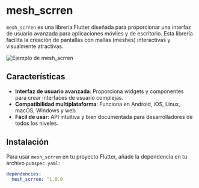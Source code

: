 # mesh_scrren

`mesh_scrren` es una librería Flutter diseñada para proporcionar una interfaz de usuario avanzada para aplicaciones móviles y de escritorio. Esta librería facilita la creación de pantallas con mallas (meshes) interactivas y visualmente atractivas.

![Ejemplo de mesh_scrren](https://photos.google.com/share/AF1QipMeDVi4ATxOFtNVl-8osJkEhSkwg09U2Xnw7eDzyib_22cFOPlLKlQP9eCFqTAI1A/photo/AF1QipNNOC9Luzg1KRnlgKamJ1LJgtgOMKQFSxc4mOkS?key=WVZQeldqZVNCUDFVT2tXMXhMRWNqeGduQ2hoNDBn)

## Características

- **Interfaz de usuario avanzada**: Proporciona widgets y componentes para crear interfaces de usuario complejas.
- **Compatibilidad multiplataforma**: Funciona en Android, iOS, Linux, macOS, Windows y web.
- **Fácil de usar**: API intuitiva y bien documentada para desarrolladores de todos los niveles.

## Instalación

Para usar `mesh_scrren` en tu proyecto Flutter, añade la dependencia en tu archivo `pubspec.yaml`:

```yaml
dependencies:
  mesh_scrren: ^1.0.0
```
